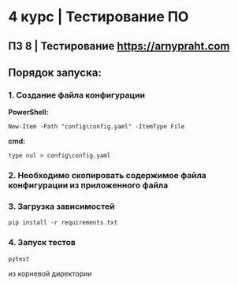 # 4 курс | Тестирование ПО
## ПЗ 8 | Тестирование https://arnypraht.com

## Порядок запуска:
### 1. Создание файла конфигурации
**PowerShell:** 
```
New-Item -Path "config\config.yaml" -ItemType File
```

**cmd:**
```
type nul > config\config.yaml
```

### 2. Необходимо скопировать содержимое файла конфигурации из приложенного файла
### 3. Загрузка зависимостей
```
pip install -r requirements.txt
```
### 4. Запуск тестов
```
pytest
``` 
из корневой директории